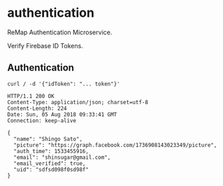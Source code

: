 # authentication

ReMap Authentication Microservice.

Verify Firebase ID Tokens.

## Authentication

```http
curl / -d '{"idToken": "... token"}'

HTTP/1.1 200 OK
Content-Type: application/json; charset=utf-8
Content-Length: 224
Date: Sun, 05 Aug 2018 09:33:41 GMT
Connection: keep-alive

{
  "name": "Shingo Sato",
  "picture": "https://graph.facebook.com/1736908143023349/picture",
  "auth_time": 1533455916,
  "email": "shinsugar@gmail.com",
  "email_verified": true,
  "uid": "sdfsd098f0sd98f"
}
```
